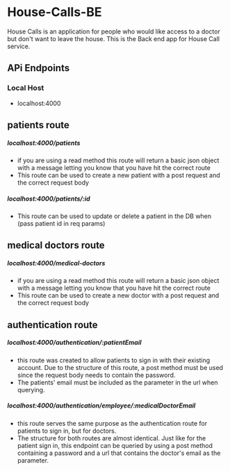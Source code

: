 # House-Calls-BE

House Calls is an application for people who would like access to a doctor but don't want to leave the house. This is the Back end app for House Call service.



## APi Endpoints

### Local Host
- localhost:4000

## patients route 
##### localhost:4000/patients

- if you are using a read method this route will return a basic json object with a message letting you know that you have hit the correct route
- This route can be used to create a new patient with a post request and the correct request body

##### localhost:4000/patients/:id

- This route can be used to update or delete a patient in the DB when (pass patient id in req params)

## medical doctors route 

##### localhost:4000/medical-doctors

- if you are using a read method this route will return a basic json object with a message letting you know that you have hit the correct route
- This route can be used to create a new doctor with a post request and the correct request body

## authentication route


##### localhost:4000/authentication/:patientEmail

- this route was created to allow patients to sign in with their existing account. Due to the structure of this route, a post method must be used since the request body needs to contain the password. 
- The patients' email must be included as the parameter in the url when querying.


##### localhost:4000/authentication/employee/:medicalDoctorEmail

- this route serves the same purpose as the authentication route for patients to sign in, but for doctors. 
- The structure for both routes are almost identical. Just like for the patient sign in, this endpoint can be queried by using a post method containing a password and a url that contains the doctor's email as the parameter.
